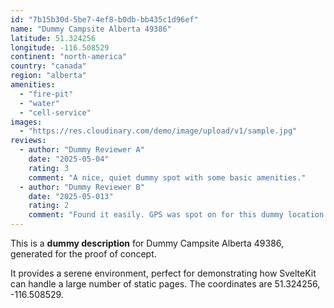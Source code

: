 ```yaml
---
id: "7b15b30d-5be7-4ef8-b0db-bb435c1d96ef"
name: "Dummy Campsite Alberta 49386"
latitude: 51.324256
longitude: -116.508529
continent: "north-america"
country: "canada"
region: "alberta"
amenities:
  - "fire-pit"
  - "water"
  - "cell-service"
images:
  - "https://res.cloudinary.com/demo/image/upload/v1/sample.jpg"
reviews:
  - author: "Dummy Reviewer A"
    date: "2025-05-04"
    rating: 3
    comment: "A nice, quiet dummy spot with some basic amenities."
  - author: "Dummy Reviewer B"
    date: "2025-05-013"
    rating: 2
    comment: "Found it easily. GPS was spot on for this dummy location."
---
```


This is a **dummy description** for Dummy Campsite Alberta 49386, generated for the proof of concept.

It provides a serene environment, perfect for demonstrating how SvelteKit can handle a large number of static pages. The coordinates are 51.324256, -116.508529.
